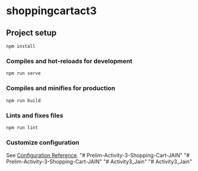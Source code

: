 # shoppingcartact3

## Project setup
```
npm install
```

### Compiles and hot-reloads for development
```
npm run serve
```

### Compiles and minifies for production
```
npm run build
```

### Lints and fixes files
```
npm run lint
```

### Customize configuration
See [Configuration Reference](https://cli.vuejs.org/config/).
"# Prelim-Activity-3-Shopping-Cart-JAIN" 
"# Prelim-Activity-3-Shopping-Cart-JAIN" 
"# Activity3_Jain" 
"# Activity3_Jain" 
